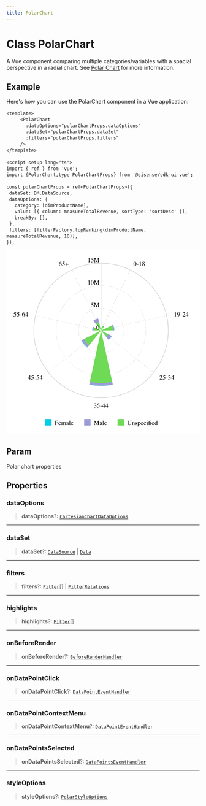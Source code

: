 ```yaml
---
title: PolarChart
---
```


# Class PolarChart

A Vue component comparing multiple categories/variables with a spacial perspective in a radial chart.
See [Polar Chart](https://docs.sisense.com/main/SisenseLinux/polar-chart.htm) for more information.

## Example

Here's how you can use the PolarChart component in a Vue application:
```vue
<template>
     <PolarChart
       :dataOptions="polarChartProps.dataOptions"
       :dataSet="polarChartProps.dataSet"
       :filters="polarChartProps.filters"
     />
</template>

<script setup lang="ts">
import { ref } from 'vue';
import {PolarChart,type PolarChartProps} from '@sisense/sdk-ui-vue';

const polarChartProps = ref<PolarChartProps>({
 dataSet: DM.DataSource,
 dataOptions: {
   category: [dimProductName],
   value: [{ column: measureTotalRevenue, sortType: 'sortDesc' }],
   breakBy: [],
 },
 filters: [filterFactory.topRanking(dimProductName, measureTotalRevenue, 10)],
});
```
<img src="../../../img/polar-chart-example-1.png" width="600px" />

## Param

Polar chart properties

## Properties

### dataOptions

> **dataOptions**?: [`CartesianChartDataOptions`](../interfaces/interface.CartesianChartDataOptions.md)

***

### dataSet

> **dataSet**?: [`DataSource`](../../sdk-data/type-aliases/type-alias.DataSource.md) \| [`Data`](../../sdk-data/interfaces/interface.Data.md)

***

### filters

> **filters**?: [`Filter`](../../sdk-data/interfaces/interface.Filter.md)[] \| [`FilterRelations`](../../sdk-data/interfaces/interface.FilterRelations.md)

***

### highlights

> **highlights**?: [`Filter`](../../sdk-data/interfaces/interface.Filter.md)[]

***

### onBeforeRender

> **onBeforeRender**?: [`BeforeRenderHandler`](../type-aliases/type-alias.BeforeRenderHandler.md)

***

### onDataPointClick

> **onDataPointClick**?: [`DataPointEventHandler`](../../sdk-ui/type-aliases/type-alias.DataPointEventHandler.md)

***

### onDataPointContextMenu

> **onDataPointContextMenu**?: [`DataPointEventHandler`](../../sdk-ui/type-aliases/type-alias.DataPointEventHandler.md)

***

### onDataPointsSelected

> **onDataPointsSelected**?: [`DataPointsEventHandler`](../../sdk-ui/type-aliases/type-alias.DataPointsEventHandler.md)

***

### styleOptions

> **styleOptions**?: [`PolarStyleOptions`](../interfaces/interface.PolarStyleOptions.md)
